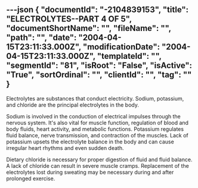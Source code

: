 ---json
{
  "documentId": "-2104839153",
  "title": "ELECTROLYTES--PART 4 OF 5",
  "documentShortName": "",
  "fileName": "",
  "path": "",
  "date": "2004-04-15T23:11:33.000Z",
  "modificationDate": "2004-04-15T23:11:33.000Z",
  "templateId": "",
  "segmentId": "81",
  "isRoot": "False",
  "isActive": "True",
  "sortOrdinal": "",
  "clientId": "",
  "tag": ""
}
---

Electrolytes are substances that conduct electricity. Sodium, potassium, and chloride are the principal electrolytes in the body. 

Sodium is involved in the conduction of electrical impulses through the nervous system. It's also vital for muscle function, regulation of blood and body fluids, heart activity, and metabolic functions. Potassium regulates fluid balance, nerve transmission, and contraction of the muscles. Lack of potassium upsets the electrolyte balance in the body and can cause irregular heart rhythms and even sudden death. 

Dietary chloride is necessary for proper digestion of fluid and fluid balance. A lack of chloride can result in severe muscle cramps. Replacement of the electrolytes lost during sweating may be necessary during and after prolonged exercise.
